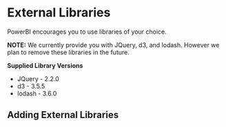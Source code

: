 # External Libraries

PowerBI encourages you to use libraries of your choice.

**NOTE:** We currently provide you with JQuery, d3, and lodash. However we plan to remove these libraries in the future.

**Supplied Library Versions**  

* JQuery - 2.2.0
* d3 - 3.5.5
* lodash - 3.6.0

## Adding External Libraries